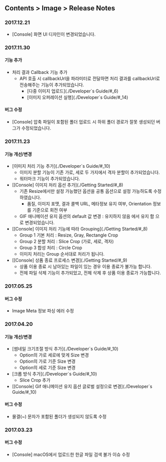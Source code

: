 ## Contents > Image > Release Notes

### 2017.12.21
* [Console] 화면 UI 디자인이 변경되었습니다.

### 2017.11.30
#### 기능 추가
* 처리 결과 Callback 기능 추가
	* API 호출 시 callbackUrl을 파라미터로 전달하면 처리 결과를 callbackUrl로 전송해주는 기능이 추가되었습니다.
		* [다중 이미지 업로드](./Developer`s Guide/#_6)
		* [이미지 오퍼레이션 실행](./Developer`s Guide/#_14)

#### 버그 수정
 * [Console] 압축 파일이 포함된 폴더 업로드 시 하위 폴더 경로가 잘못 생성되던 버그가 수정되었습니다.

### 2017.11.23
#### 기능 개선/변경
* [이미지 처리 기능 추가](./Developer`s Guide/#_10)
	* 이미지 분할 기능이 기존 가로, 세로 두 가지에서 격자 분할이 추가되었습니다.
	* 워터마크 기능이 추가되었습니다.
* [[Console] 이미지 처리 옵선 추가](./Getting Started/#_8)
	* 기존 Resize에서만 설정 가능했던 옵션을 공통 옵션으로 설정 가능하도록 수정하였습니다.
		* 품질, 이미지 포맷, 결과 콜백 URL, 메타정보 유지 여부, Orientation 정보를 기준으로 회전 여부
	* GIF 애니메이션 유지 옵션의 default 값 변경 : 유지하지 않음 에서 유지 함 으로 변경되었습니다.
* [[Console] 이미지 처리 기능에 따라 Grouping](./Getting Started/#_8)
	* Group 1 기본 처리 : Resize, Gray, Rectangle Crop
	* Group 2 분할 처리 : Slice Crop (가로, 세로, 격자)
	* Group 3 합성 처리 : Circle Crop
	* 이미지 처리는 Group 순서대로 처리가 됩니다.
* [[Console] 상품 종료 프로세스 변경](./Getting Started/#_9)
	* 상품 이용 종료 시 남아있는 파일이 있는 경우 이용 종료가 불가능 합니다.
	* 전체 파일 삭제 기능이 추가되었고, 전체 삭제 후 상품 이용 종료가 가능합니다.

### 2017.05.25
#### 버그 수정
* Image Meta 정보 파싱 에러 수정

### 2017.04.20
#### 기능 개선/변경
* [썸네일 크기조절 방식 추가](./Developer`s Guide/#_10)
    * Option의 가로 세로에 맞게 Size 변경
    * Option의 가로 기준 Size 변경
    * Option의 세로 기준 Size 변경
* [크롭 방식 추가](./Developer`s Guide/#_10)
    * Slice Crop 추가
* [[Console] Gif 애니메이션 유지 옵션 글로벌 설정으로 변경](./Developer`s Guide/#_10)

#### 버그 수정
* 물결(~) 문자가 포함된 폴더가 생성되지 않도록 수정

### 2017.03.23
#### 버그 수정
* [Console] macOS에서 업로드한 한글 파일 검색 불가 이슈 수정
